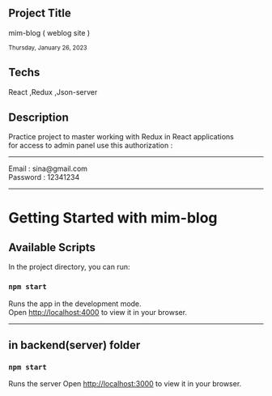 <h2>Project Title </h2>
<p>  mim-blog ( weblog site ) </p>


<small>Thursday, January 26, 2023</small>

<h2>Techs </h2>
<p>React ,Redux ,Json-server</p>

<h2>Description</h2> 
<p>
Practice project to master working with Redux in React applications <br />
for access to admin panel use this authorization :
</p>
<hr />
<p>
  Email : sina@gmail.com <br />
  Password : 12341234
</p>
<hr />
<p>


# Getting Started with mim-blog


## Available Scripts

In the project directory, you can run:

### `npm start`

Runs the app in the development mode.\
Open [http://localhost:4000](http://localhost:4000) to view it in your browser.



--------------------------------------------------------------------------------

## in backend(server) folder

### `npm start`

Runs the server
Open [http://localhost:3000](http://localhost:3000) to view it in your browser.

